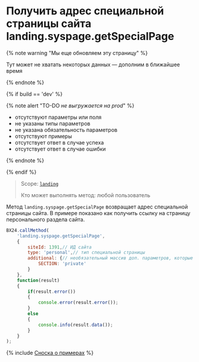 # Получить адрес специальной страницы сайта landing.syspage.getSpecialPage

{% note warning "Мы еще обновляем эту страницу" %}

Тут может не хватать некоторых данных — дополним в ближайшее время

{% endnote %}

{% if build == 'dev' %}

{% note alert "TO-DO _не выгружается на prod_" %}

- отсутствуют параметры или поля
- не указаны типы параметров
- не указана обязательность параметров
- отсутствуют примеры
- отсутствует ответ в случае успеха
- отсутствует ответ в случае ошибки

{% endnote %}

{% endif %}

> Scope: [`landing`](../../../scopes/permissions.md)
>
> Кто может выполнять метод: любой пользователь

Метод `landing.syspage.getSpecialPage` возвращает адрес специальной страницы сайта. В примере показано как получить ссылку на страницу персонального раздела сайта.

```js
BX24.callMethod(
    'landing.syspage.getSpecialPage',
    {
        siteId: 1391,// ИД сайта
        type: 'personal',// тип специальной страницы
        additional: {// необязательный массив доп. параметров, которые будут добавлены к URL
            SECTION: 'private'
        }
    },
    function(result)
    {
        if(result.error())
        {
            console.error(result.error());
        }
        else
        {
            console.info(result.data());
        }
    }
);
```

{% include [Сноска о примерах](../../../../_includes/examples.md) %}
